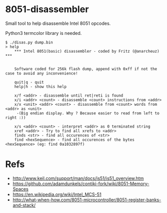 # 8051-disassembler

Small tool to help disassemble Intel 8051 opcodes.

Python3 termcolor library is needed. 

```
$ ./disas.py dump.bin
> help
	*** Intel 8051(basic) disassembler - coded by Fritz (@anarcheuz) ***


	Software coded for 256k flash dump, append with 0xff if not the case to avoid any inconvenience! 

	quit|q - quit
	help|h - show this help

	x/f <addr> - disassemble until ret|reti is found
	x/i <addr> <count> - disassemble <count> instructions from <addr>
	x/x <unit> <addr> <count> - disassemble from <count> words from <addr> as <unit>
	 -(Big endian display. Why ? Because easier to read from left to right :))

	x/s <addr> <count> - interpret <addr> as 0 terminated string
	xref <addr> - Try to find all xrefs to <addr>
	finds <str> - find all occurences of <str>
	find <hexSequence> - find all occurences of the bytes <hexSequence> (eg: find 0a1032897f)
```

# Refs
* http://www.keil.com/support/man/docs/is51/is51_overview.htm
* https://github.com/adamdunkels/contiki-fork/wiki/8051-Memory-Spaces
* https://en.wikipedia.org/wiki/Intel_MCS-51
* http://what-when-how.com/8051-microcontroller/8051-register-banks-and-stack/
